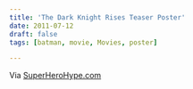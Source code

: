 ```yaml
---
title: 'The Dark Knight Rises Teaser Poster'
date: 2011-07-12
draft: false
tags: [batman, movie, Movies, poster]

---
```


Via [SuperHeroHype.com](http://www.superherohype.com/news/articles/167817-the-teaser-poster-for-the-dark-knight-rises)